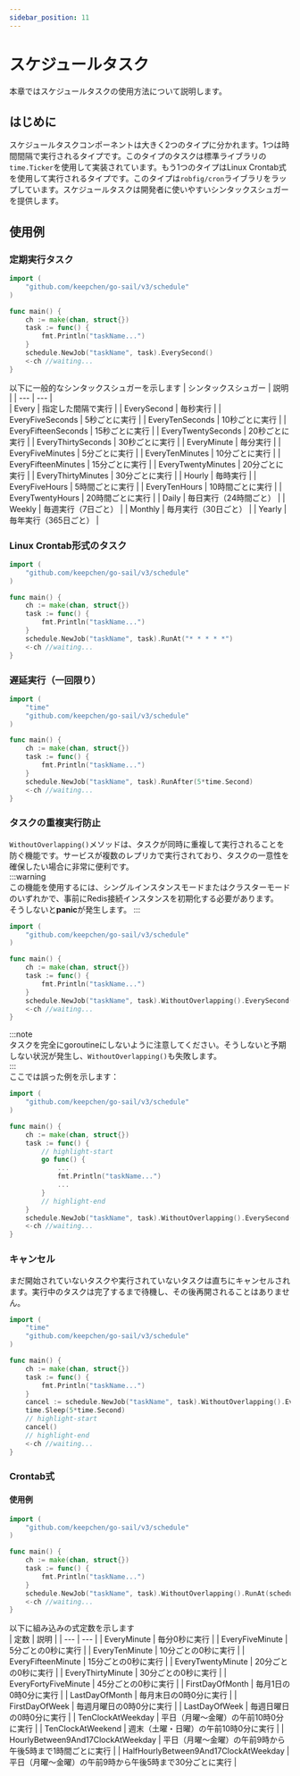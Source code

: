 ```yaml
---
sidebar_position: 11
---  
```

# スケジュールタスク  
本章ではスケジュールタスクの使用方法について説明します。  
## はじめに  
スケジュールタスクコンポーネントは大きく2つのタイプに分かれます。1つは時間間隔で実行されるタイプです。このタイプのタスクは標準ライブラリの`time.Ticker`を使用して実装されています。もう1つのタイプはLinux Crontab式を使用して実行されるタイプです。このタイプは`robfig/cron`ライブラリをラップしています。スケジュールタスクは開発者に使いやすいシンタックスシュガーを提供します。  
## 使用例  
### 定期実行タスク  
```go title="main.go" showLineNumbers  
import (
    "github.com/keepchen/go-sail/v3/schedule"
)

func main() {
    ch := make(chan, struct{})
    task := func() {
        fmt.Println("taskName...")
    }
    schedule.NewJob("taskName", task).EverySecond()
    <-ch //waiting...
}
```  
以下に一般的なシンタックスシュガーを示します
| シンタックスシュガー | 説明 |
| --- | --- |  
| Every | 指定した間隔で実行 |
| EverySecond | 毎秒実行 |
| EveryFiveSeconds | 5秒ごとに実行 |
| EveryTenSeconds | 10秒ごとに実行 |
| EveryFifteenSeconds | 15秒ごとに実行 |
| EveryTwentySeconds | 20秒ごとに実行 |
| EveryThirtySeconds | 30秒ごとに実行 |
| EveryMinute | 毎分実行 |
| EveryFiveMinutes | 5分ごとに実行 |
| EveryTenMinutes | 10分ごとに実行 |
| EveryFifteenMinutes | 15分ごとに実行 |
| EveryTwentyMinutes | 20分ごとに実行 |
| EveryThirtyMinutes | 30分ごとに実行 |
| Hourly | 毎時実行 |
| EveryFiveHours | 5時間ごとに実行 |
| EveryTenHours | 10時間ごとに実行 |
| EveryTwentyHours | 20時間ごとに実行 |
| Daily | 毎日実行（24時間ごと） |
| Weekly | 毎週実行（7日ごと） |
| Monthly | 毎月実行（30日ごと） |
| Yearly | 毎年実行（365日ごと） |

### Linux Crontab形式のタスク  
```go title="main.go" showLineNumbers  
import (
    "github.com/keepchen/go-sail/v3/schedule"
)

func main() {
    ch := make(chan, struct{})
    task := func() {
        fmt.Println("taskName...")
    }
    schedule.NewJob("taskName", task).RunAt("* * * * *")
    <-ch //waiting...
}
```  
### 遅延実行（一回限り）  
```go title="main.go" showLineNumbers  
import (
    "time"
    "github.com/keepchen/go-sail/v3/schedule"
)

func main() {
    ch := make(chan, struct{})
    task := func() {
        fmt.Println("taskName...")
    }
    schedule.NewJob("taskName", task).RunAfter(5*time.Second)
    <-ch //waiting...
}
```  
### タスクの重複実行防止  
`WithoutOverlapping()`メソッドは、タスクが同時に重複して実行されることを防ぐ機能です。サービスが複数のレプリカで実行されており、タスクの一意性を確保したい場合に非常に便利です。  
:::warning  
この機能を使用するには、シングルインスタンスモードまたはクラスターモードのいずれかで、事前にRedis接続インスタンスを初期化する必要があります。  
そうしないと**panic**が発生します。
:::
```go title="main.go" showLineNumbers  
import (
    "github.com/keepchen/go-sail/v3/schedule"
)

func main() {
    ch := make(chan, struct{})
    task := func() {
        fmt.Println("taskName...")
    }
    schedule.NewJob("taskName", task).WithoutOverlapping().EverySecond()
    <-ch //waiting...
}
```  
:::note  
タスクを完全にgoroutineにしないように注意してください。そうしないと予期しない状況が発生し、`WithoutOverlapping()`も失敗します。  
:::  
ここでは誤った例を示します：  
```go title="main.go" showLineNumbers  
import (
    "github.com/keepchen/go-sail/v3/schedule"
)

func main() {
    ch := make(chan, struct{})
    task := func() {
        // highlight-start
        go func() {
            ...
            fmt.Println("taskName...")
            ...
        }
        // highlight-end
    }
    schedule.NewJob("taskName", task).WithoutOverlapping().EverySecond()
    <-ch //waiting...
}
```  
### キャンセル
まだ開始されていないタスクや実行されていないタスクは直ちにキャンセルされます。実行中のタスクは完了するまで待機し、その後再開されることはありません。  
```go title="main.go" showLineNumbers  
import (
    "time"
    "github.com/keepchen/go-sail/v3/schedule"
)

func main() {
    ch := make(chan, struct{})
    task := func() {
        fmt.Println("taskName...")
    }
    cancel := schedule.NewJob("taskName", task).WithoutOverlapping().EverySecond()
    time.Sleep(5*time.Second)
    // highlight-start
    cancel()
    // highlight-end
    <-ch //waiting...
}
```  
### Crontab式  
#### 使用例  
```go title="main.go" showLineNumbers  
import (
    "github.com/keepchen/go-sail/v3/schedule"
)

func main() {
    ch := make(chan, struct{})
    task := func() {
        fmt.Println("taskName...")
    }
    schedule.NewJob("taskName", task).WithoutOverlapping().RunAt(schedule.EveryFiveMinute)
    <-ch //waiting...
}
```  
以下に組み込みの式定数を示します  
| 定数      | 説明 |
| --- | --- |
| EveryMinute                           | 毎分0秒に実行 |
| EveryFiveMinute                       | 5分ごとの0秒に実行 |
| EveryTenMinute                        | 10分ごとの0秒に実行 |
| EveryFifteenMinute                    | 15分ごとの0秒に実行 |
| EveryTwentyMinute                     | 20分ごとの0秒に実行 |
| EveryThirtyMinute                     | 30分ごとの0秒に実行 |
| EveryFortyFiveMinute                  | 45分ごとの0秒に実行 |
| FirstDayOfMonth                       | 毎月1日の0時0分に実行 |
| LastDayOfMonth                        | 毎月末日の0時0分に実行 |
| FirstDayOfWeek                        | 毎週月曜日の0時0分に実行 |
| LastDayOfWeek                         | 毎週日曜日の0時0分に実行 |
| TenClockAtWeekday                     | 平日（月曜〜金曜）の午前10時0分に実行 |
| TenClockAtWeekend                     | 週末（土曜・日曜）の午前10時0分に実行 |
| HourlyBetween9And17ClockAtWeekday     | 平日（月曜〜金曜）の午前9時から午後5時まで1時間ごとに実行 |
| HalfHourlyBetween9And17ClockAtWeekday | 平日（月曜〜金曜）の午前9時から午後5時まで30分ごとに実行 |
